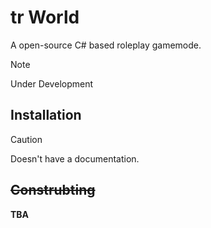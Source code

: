 # tr World

A open-source C# based roleplay gamemode.

> [!NOTE]
> Under Development

## Installation

> [!CAUTION]
> Doesn't have a documentation.

## ~~Construbting~~

**TBA**